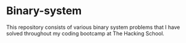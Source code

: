 # Binary-system
This repository consists of various binary system problems that I have solved throughout my coding bootcamp at  The Hacking School. 

